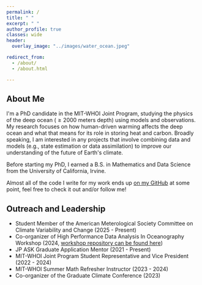 ```yaml
---
permalink: /
title: " "
excerpt: " "
author_profile: true
classes: wide
header:
  overlay_image: "../images/water_ocean.jpeg"

redirect_from: 
  - /about/
  - /about.html

---
```

## About Me
I'm a PhD candidate in the MIT-WHOI Joint Program, studying the physics of the deep ocean ($\geq 2000$ meters depth) using models and observations. My research focuses on how human-driven warming affects the deep ocean and what that means for its role in storing heat and carbon. Broadly speaking, I am interested in any projects that involve combining data and models (e.g., state estimation or data assimilation) to improve our understanding of the future of Earth's climate. 

Before starting my PhD, I earned a B.S. in Mathematics and Data Science from the University of California, Irvine.  

Almost all of the code I write for my work ends up [on my GitHub](https://github.com/anthony-meza) at some point, feel free to check it out and/or follow me!

## Outreach and Leadership
  - Student Member of the American Meterological Society Committee on Climate Variability and Change (2025 - Present) 
  - Co-organizer of High Performance Data Analysis In Oceanography Workshop (2024, [workshop repository can be found here](https://github.com/anthony-meza/WHOI-PO-HPC)) 
  - JP ASK Graduate Application Mentor (2021 - Present)
  - MIT-WHOI Joint Program Student Representative and Vice President (2022 - 2024)
  - MIT-WHOI Summer Math Refresher Instructor (2023 - 2024)
  - Co-organizer of the Graduate Climate Conference (2023)
